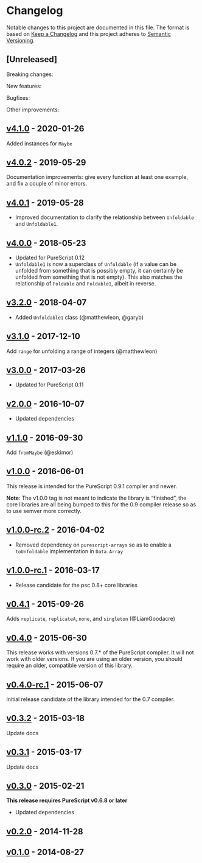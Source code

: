 # Changelog

Notable changes to this project are documented in this file. The format is based on [Keep a Changelog](https://keepachangelog.com/en/1.0.0/) and this project adheres to [Semantic Versioning](https://semver.org/spec/v2.0.0.html).

## [Unreleased]

Breaking changes:

New features:

Bugfixes:

Other improvements:

## [v4.1.0](https://github.com/purescript/purescript-unfoldable/releases/tag/v4.1.0) - 2020-01-26

Added instances for `Maybe`

## [v4.0.2](https://github.com/purescript/purescript-unfoldable/releases/tag/v4.0.2) - 2019-05-29

Documentation improvements: give every function at least one example, and fix a couple of minor errors.

## [v4.0.1](https://github.com/purescript/purescript-unfoldable/releases/tag/v4.0.1) - 2019-05-28

* Improved documentation to clarify the relationship between `Unfoldable` and `Unfoldable1`.

## [v4.0.0](https://github.com/purescript/purescript-unfoldable/releases/tag/v4.0.0) - 2018-05-23

- Updated for PureScript 0.12
- `Unfoldable1` is now a superclass of `Unfoldable` (if a value can be unfolded from something that is possibly empty, it can certainly be unfolded from something that is not empty). This also matches the relationship of `Foldable` and `Foldable1`, albeit in reverse.

## [v3.2.0](https://github.com/purescript/purescript-unfoldable/releases/tag/v3.2.0) - 2018-04-07

- Added `Unfoldable1` class (@matthewleon, @garyb)

## [v3.1.0](https://github.com/purescript/purescript-unfoldable/releases/tag/v3.1.0) - 2017-12-10

Add `range` for unfolding a range of integers (@matthewleon)

## [v3.0.0](https://github.com/purescript/purescript-unfoldable/releases/tag/v3.0.0) - 2017-03-26

- Updated for PureScript 0.11

## [v2.0.0](https://github.com/purescript/purescript-unfoldable/releases/tag/v2.0.0) - 2016-10-07

- Updated dependencies

## [v1.1.0](https://github.com/purescript/purescript-unfoldable/releases/tag/v1.1.0) - 2016-09-30

Add `fromMaybe` (@eskimor)

## [v1.0.0](https://github.com/purescript/purescript-unfoldable/releases/tag/v1.0.0) - 2016-06-01

This release is intended for the PureScript 0.9.1 compiler and newer.

**Note**: The v1.0.0 tag is not meant to indicate the library is “finished”, the core libraries are all being bumped to this for the 0.9 compiler release so as to use semver more correctly.

## [v1.0.0-rc.2](https://github.com/purescript/purescript-unfoldable/releases/tag/v1.0.0-rc.2) - 2016-04-02

- Removed dependency on `purescript-arrays` so as to enable a `toUnfoldable` implementation in `Data.Array`

## [v1.0.0-rc.1](https://github.com/purescript/purescript-unfoldable/releases/tag/v1.0.0-rc.1) - 2016-03-17

- Release candidate for the psc 0.8+ core libraries

## [v0.4.1](https://github.com/purescript/purescript-unfoldable/releases/tag/v0.4.1) - 2015-09-26

Adds `replicate`, `replicateA`, `none`, and `singleton` (@LiamGoodacre)

## [v0.4.0](https://github.com/purescript/purescript-unfoldable/releases/tag/v0.4.0) - 2015-06-30

This release works with versions 0.7.\* of the PureScript compiler. It will not work with older versions. If you are using an older version, you should require an older, compatible version of this library.

## [v0.4.0-rc.1](https://github.com/purescript/purescript-unfoldable/releases/tag/v0.4.0-rc.1) - 2015-06-07

Initial release candidate of the library intended for the 0.7 compiler.

## [v0.3.2](https://github.com/purescript/purescript-unfoldable/releases/tag/v0.3.2) - 2015-03-18

Update docs

## [v0.3.1](https://github.com/purescript/purescript-unfoldable/releases/tag/v0.3.1) - 2015-03-17

Update docs

## [v0.3.0](https://github.com/purescript/purescript-unfoldable/releases/tag/v0.3.0) - 2015-02-21

**This release requires PureScript v0.6.8 or later**
- Updated dependencies

## [v0.2.0](https://github.com/purescript/purescript-unfoldable/releases/tag/v0.2.0) - 2014-11-28



## [v0.1.0](https://github.com/purescript/purescript-unfoldable/releases/tag/v0.1.0) - 2014-08-27



